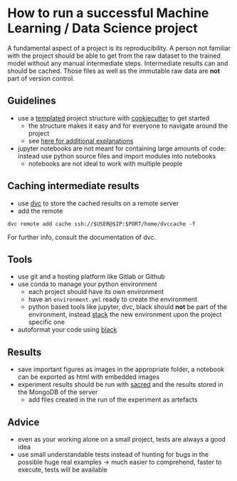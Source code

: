 # How to run a successful Machine Learning / Data Science project

A fundamental aspect of a project is its reproducibility. A person not familiar with the project should be able to get from the raw dataset to the trained model without any manual intermediate steps. Intermediate results can and should be cached. Those files as well as the immutable raw data are **not** part of version control.

## Guidelines
- use a [templated](https://github.com/j-petit/cookiecutter-data-science) project structure with [cookiecutter](https://cookiecutter.readthedocs.io/en/latest/installation.html) to get started
    - the structure makes it easy and for everyone to navigate around the project
    - see [here for additional explanations](https://drivendata.github.io/cookiecutter-data-science/#contributing)
- jupyter notebooks are not meant for containing large amounts of code: instead use python source files and import modules into notebooks
    - notebooks are not ideal to work with multiple people

## Caching intermediate results
- use [dvc](https://dvc.org/doc/use-cases/versioning-data-and-model-files) to store the cached results on a remote server
- add the remote 
```
dvc remote add cache ssh://$USER@$IP:$PORT/home/dvccache -f
```
For further info, consult the documentation of dvc.

## Tools
- use git and a hosting platform like Gitlab or Github
- use conda to manage your python environment
    - each project should have its own environment
    - have an `environment.yml` ready to create the environment
    - python based tools like jupyter, dvc, black should **not** be part of the environment, instead [stack](https://docs.conda.io/projects/conda/en/latest/user-guide/tasks/manage-environments.html#nested-activation) the new environment upon the project specific one
- autoformat your code using [black](https://black.readthedocs.io/en/latest/)

## Results
- save important figures as images in the appropriate folder, a notebook can be exported as html with embedded images
- experiment results should be run with [sacred](https://sacred.readthedocs.io/en/stable/) and the results stored in the MongoDB of the server
    - add files created in the run of the experiment as artefacts

## Advice
- even as your working alone on a small project, tests are always a good idea
- use small understandable tests instead of hunting for bugs in the possible huge real examples -> much easier to comprehend, faster to execute, tests will be available
